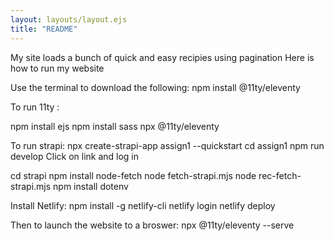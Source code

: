```yaml
---
layout: layouts/layout.ejs
title: "README"
---
```

My site loads a bunch of quick and easy recipies using pagination
Here is how to run my website

Use the terminal to download the following:
npm install @11ty/eleventy

To run 11ty :

npm install ejs
npm install sass
npx @11ty/eleventy

To run strapi:
npx create-strapi-app assign1 --quickstart
cd assign1
npm run develop
Click on link and log in

cd strapi
npm install node-fetch
node fetch-strapi.mjs
node rec-fetch-strapi.mjs
npm install dotenv

Install Netlify:
npm install -g netlify-cli
netlify login
netlify deploy

Then to launch the website to a broswer:
npx @11ty/eleventy --serve






